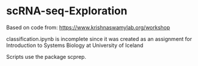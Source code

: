 # scRNA-seq-Exploration

Based on code from: https://www.krishnaswamylab.org/workshop

classification.ipynb is incomplete since it was created as an assignment for Introduction to Systems Biology at University of Iceland

Scripts use the package scprep. 
